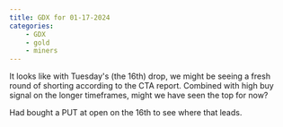 ```yaml
---
title: GDX for 01-17-2024
categories: 
    - GDX
    - gold
    - miners
---
```

<div class="post">
<snapshot-grid 
    :reports="['CTA.01-16-2024.GDX.png', 'CTA.01-17-2024.GDX.png', 'MTP.01-17-2024.GDX.png']"
    chart="Chart.2024-01-17.GDX.png"
/>
<p>
It looks like with Tuesday's (the 16th) drop, we might be seeing a fresh round of shorting according to the CTA report.
Combined with high buy signal on the longer timeframes, might we have seen the top for now?
</p>
<p>
Had bought a PUT at open on the 16th to see where that leads.
</p>
</div>